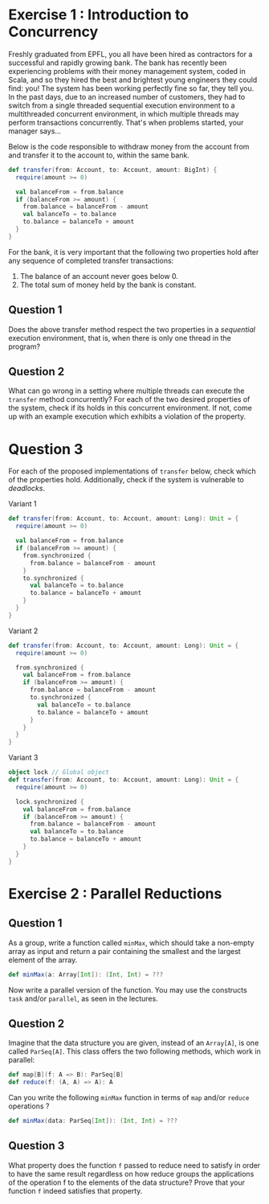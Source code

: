 # Exercise 1 : Introduction to Concurrency

Freshly graduated from EPFL, you all have been hired as contractors for a successful and rapidly growing bank. The bank has recently been experiencing problems with their money management system, coded in Scala, and so they hired the best and brightest young engineers they could find: you! The system has been working perfectly fine so far, they tell you. In the past days, due to an increased number of customers, they had to switch from a single threaded sequential execution environment to a multithreaded concurrent environment, in which multiple threads may perform transactions concurrently. That's when problems started, your manager says…

Below is the code responsible to withdraw money from the account from and transfer it to the account to, within the same bank.

```scala
def transfer(from: Account, to: Account, amount: BigInt) {
  require(amount >= 0)

  val balanceFrom = from.balance
  if (balanceFrom >= amount) {
    from.balance = balanceFrom - amount
    val balanceTo = to.balance
    to.balance = balanceTo + amount
  }
}
```

For the bank, it is very important that the following two properties hold after any sequence of completed transfer transactions:

1. The balance of an account never goes below 0.
2. The total sum of money held by the bank is constant.

## Question 1

Does the above transfer method respect the two properties in a *sequential* execution environment, that is, when there is only one thread in the program?

## Question 2

What can go wrong in a setting where multiple threads can execute the `transfer` method concurrently? For each of the two desired properties of the system, check if its holds in this concurrent environment. If not, come up with an example execution which exhibits a violation of the property.

# Question 3

For each of the proposed implementations of `transfer` below, check which of the properties hold. Additionally, check if the system is vulnerable to *deadlocks*.

Variant 1

```scala
def transfer(from: Account, to: Account, amount: Long): Unit = {
  require(amount >= 0)

  val balanceFrom = from.balance
  if (balanceFrom >= amount) {
    from.synchronized {
      from.balance = balanceFrom - amount
    }
    to.synchronized {
      val balanceTo = to.balance
      to.balance = balanceTo + amount
    }
  }
}
```

Variant 2

```scala
def transfer(from: Account, to: Account, amount: Long): Unit = {
  require(amount >= 0)

  from.synchronized {
    val balanceFrom = from.balance
    if (balanceFrom >= amount) {
      from.balance = balanceFrom - amount
      to.synchronized {
        val balanceTo = to.balance
        to.balance = balanceTo + amount
      }
    }
  }
}
```

Variant 3

```scala
object lock // Global object
def transfer(from: Account, to: Account, amount: Long): Unit = {
  require(amount >= 0)

  lock.synchronized {
    val balanceFrom = from.balance
    if (balanceFrom >= amount) {
      from.balance = balanceFrom - amount
      val balanceTo = to.balance
      to.balance = balanceTo + amount
    }
  }
}
```

# Exercise 2 : Parallel Reductions

## Question 1

As a group, write a function called `minMax`, which should take a non-empty array as input and return a pair containing the smallest and the largest element of the array.

```scala
def minMax(a: Array[Int]): (Int, Int) = ???
```

Now write a parallel version of the function. You may use the constructs `task` and/or `parallel`, as seen in the lectures.

## Question 2

Imagine that the data structure you are given, instead of an `Array[A]`, is one called `ParSeq[A]`. This class offers the two following methods, which work in parallel:

```scala
def map[B](f: A => B): ParSeq[B]
def reduce(f: (A, A) => A): A
```

Can you write the following `minMax` function in terms of `map` and/or `reduce` operations ?

```scala
def minMax(data: ParSeq[Int]): (Int, Int) = ???
```

## Question 3

What property does the function `f` passed to reduce need to satisfy in order to have the same result regardless on how reduce groups the applications of the operation f to the elements of the data structure? Prove that your function `f` indeed satisfies that property.
